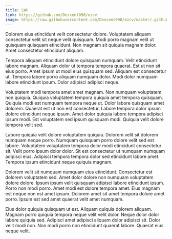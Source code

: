 ```yaml
---
title: LWH
link: https://github.com/Descent098/ezcv
image: https://raw.githubusercontent.com/Descent098/ezcv/master/.github/logo.png
---
```


Dolorem eius etincidunt velit consectetur dolore. Voluptatem aliquam consectetur velit sit neque velit quisquam. Modi porro magnam velit ut quisquam quisquam etincidunt. Non magnam sit quiquia magnam dolor. Amet consectetur etincidunt aliquam.

Tempora aliquam etincidunt dolore quisquam numquam. Velit etincidunt labore magnam. Aliquam dolor ut tempora tempora quaerat. Est ut non sit eius porro. Amet ipsum ut modi eius quisquam sed. Aliquam est consectetur ut. Tempora labore porro aliquam numquam dolor. Modi dolor numquam labore etincidunt ipsum. Dolor adipisci adipisci neque.

Voluptatem modi tempora amet amet magnam. Non numquam voluptatem non quiquia. Quiquia voluptatem tempora quiquia amet tempora quisquam. Quiquia modi est numquam tempora neque ut. Dolor labore quisquam amet dolorem. Quaerat est ut non est consectetur. Labore tempora dolor ipsum dolore etincidunt neque ipsum. Amet dolor quiquia labore tempora adipisci ipsum modi. Est voluptatem sed ipsum quisquam modi. Quiquia velit dolore tempora velit sed.

Labore quiquia velit dolore voluptatem quiquia. Dolorem velit sit dolorem numquam neque porro. Numquam quisquam porro dolore velit sed est labore. Voluptatem voluptatem tempora dolor modi etincidunt consectetur sit. Velit porro ipsum dolor dolor. Sit est consectetur ut numquam numquam adipisci eius. Adipisci tempora tempora dolor sed etincidunt labore amet. Tempora ipsum etincidunt neque quiquia magnam.

Dolorem velit sit numquam numquam eius etincidunt. Consectetur est dolorem voluptatem sed. Amet dolor dolore non numquam voluptatem dolore dolore. Ipsum ipsum velit quisquam adipisci labore etincidunt ipsum. Porro non modi porro. Amet modi est dolore tempora amet. Eius magnam est neque non est amet ipsum. Dolorem amet sit amet tempora dolore amet porro. Ipsum est sed amet quaerat velit amet numquam.

Eius dolor quiquia quisquam ut est. Aliquam quiquia dolorem aliquam. Magnam porro quiquia tempora neque velit velit dolor. Neque dolor dolor labore quiquia sed. Adipisci amet adipisci aliquam dolor adipisci sit. Dolor velit modi non. Non modi porro non etincidunt quaerat labore. Quaerat eius neque velit.
    